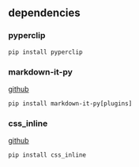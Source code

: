 ## dependencies

### pyperclip

`pip install pyperclip`

### markdown-it-py

[github](https://github.com/executablebooks/markdown-it-py)

`pip install markdown-it-py[plugins]`

### css_inline

[github](https://github.com/Stranger6667/css-inline)

`pip install css_inline`